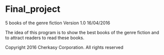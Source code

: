 # Final_project
5 books of the genre fiction
Version 1.0
16/04/2016

The idea of this program is to show the best books of the genre fiction and to attract readers to read these books.

Copyright 2016 Cherkasy Corporation. All rights reserved
